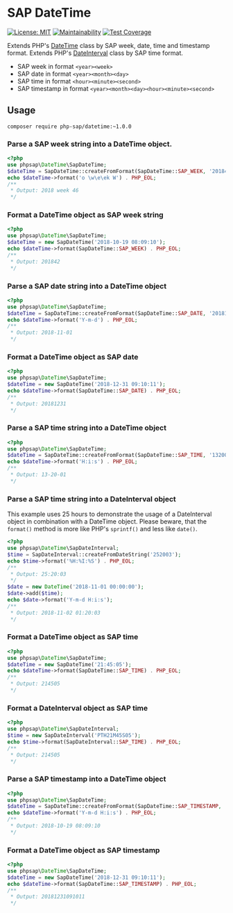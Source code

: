 # SAP DateTime

[![License: MIT][license-mit]](LICENSE)
[![Maintainability][maintainability-badge]][maintainability]
[![Test Coverage][coverage-badge]][coverage]

Extends PHP's [DateTime][datetime] class by SAP week, date, time and timestamp
format. Extends PHP's [DateInterval][dateinterval] class by SAP time format.

* SAP week in format `<year><week>`
* SAP date in format `<year><month><day>`
* SAP time in format `<hour><minute><second>`
* SAP timestamp in format `<year><month><day><hour><minute><second>`

## Usage

```
composer require php-sap/datetime:~1.0.0
```

### Parse a SAP week string into a DateTime object. 

```php
<?php
use phpsap\DateTime\SapDateTime;
$dateTime = SapDateTime::createFromFormat(SapDateTime::SAP_WEEK, '201846');
echo $dateTime->format('o \w\e\ek W') . PHP_EOL;
/**
 * Output: 2018 week 46
 */
```

### Format a DateTime object as SAP week string

```php
<?php
use phpsap\DateTime\SapDateTime;
$dateTime = new SapDateTime('2018-10-19 08:09:10');
echo $dateTime->format(SapDateTime::SAP_WEEK) . PHP_EOL;
/**
 * Output: 201842
 */
```

### Parse a SAP date string into a DateTime object

```php
<?php
use phpsap\DateTime\SapDateTime;
$dateTime = SapDateTime::createFromFormat(SapDateTime::SAP_DATE, '20181101');
echo $dateTime->format('Y-m-d') . PHP_EOL;
/**
 * Output: 2018-11-01
 */
```

### Format a DateTime object as SAP date

```php
<?php
use phpsap\DateTime\SapDateTime;
$dateTime = new SapDateTime('2018-12-31 09:10:11');
echo $dateTime->format(SapDateTime::SAP_DATE) . PHP_EOL;
/**
 * Output: 20181231
 */
```

### Parse a SAP time string into a DateTime object

```php
<?php
use phpsap\DateTime\SapDateTime;
$dateTime = SapDateTime::createFromFormat(SapDateTime::SAP_TIME, '132001');
echo $dateTime->format('H:i:s') . PHP_EOL;
/**
 * Output: 13-20-01
 */
```

### Parse a SAP time string into a DateInterval object

This example uses 25 hours to demonstrate the usage of a DateInterval object
in combination with a DateTime object. Please beware, that the `format()`
method is more like PHP's `sprintf()` and less like `date()`.

```php
<?php
use phpsap\DateTime\SapDateInterval;
$time = SapDateInterval::createFromDateString('252003');
echo $time->format('%H:%I:%S') . PHP_EOL;
/**
 * Output: 25:20:03
 */
$date = new DateTime('2018-11-01 00:00:00');
$date->add($time);
echo $date->format('Y-m-d H:i:s');
/**
 * Output: 2018-11-02 01:20:03
 */
```

### Format a DateTime object as SAP time

```php
<?php
use phpsap\DateTime\SapDateTime;
$dateTime = new SapDateTime('21:45:05');
echo $dateTime->format(SapDateTime::SAP_TIME) . PHP_EOL;
/**
 * Output: 214505
 */
```

### Format a DateInterval object as SAP time

```php
<?php
use phpsap\DateTime\SapDateInterval;
$time = new SapDateInterval('PTH21M45S05');
echo $time->format(SapDateInterval::SAP_TIME) . PHP_EOL;
/**
 * Output: 214505
 */
```

### Parse a SAP timestamp into a DateTime object

```php
<?php
use phpsap\DateTime\SapDateTime;
$dateTime = SapDateTime::createFromFormat(SapDateTime::SAP_TIMESTAMP, '20181019080910');
echo $dateTime->format('Y-m-d H:i:s') . PHP_EOL;
/**
 * Output: 2018-10-19 08:09:10
 */
```

### Format a DateTime object as SAP timestamp

```php
<?php
use phpsap\DateTime\SapDateTime;
$dateTime = new SapDateTime('2018-12-31 09:10:11');
echo $dateTime->format(SapDateTime::SAP_TIMESTAMP) . PHP_EOL;
/**
 * Output: 20181231091011
 */
```

[license-mit]: https://img.shields.io/badge/license-MIT-blue.svg
[maintainability-badge]: https://api.codeclimate.com/v1/badges/1bfab925e39bfaf242fc/maintainability
[maintainability]: https://codeclimate.com/github/php-sap/datetime/maintainability
[coverage-badge]: https://api.codeclimate.com/v1/badges/1bfab925e39bfaf242fc/test_coverage
[coverage]: https://codeclimate.com/github/php-sap/datetime/test_coverage
[datetime]: https://www.php.net/manual/en/class.datetime.php
[dateinterval]: https://www.php.net/manual/en/class.dateinterval.php
